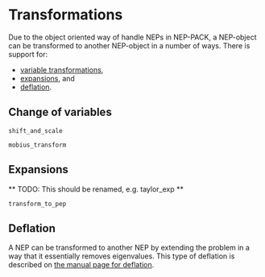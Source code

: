 # Transformations

Due to the object oriented way of handle NEPs in NEP-PACK,
a NEP-object can be transformed to another NEP-object
in a number of ways. There is support
for:

* [variable transformations](transformations.md#Change-of-variables-1),
* [expansions](transformations.md#Expansions-1), and
* [deflation](transformations.md#Deflation-1).


## Change of variables

```@docs
shift_and_scale
```

```@docs
mobius_transform
```
## Expansions

** TODO: This should be renamed, e.g. taylor_exp **

```@docs
transform_to_pep
```


## Deflation

A NEP can be transformed to another NEP by extending
the problem in a way that it essentially removes
eigenvalues. This type of deflation is described
on [the manual page for deflation](deflation.md).